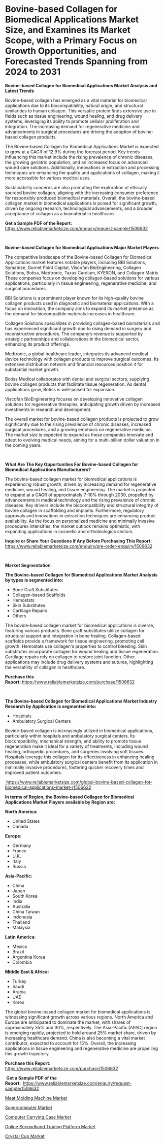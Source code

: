 <p><h1>Bovine-based Collagen for Biomedical Applications Market Size, and Examines its Market Scope, with a Primary Focus on Growth Opportunities, and Forecasted Trends Spanning from 2024 to 2031</h1></p><p><strong>Bovine-based Collagen for Biomedical Applications Market Analysis and Latest Trends</strong></p>
<p><p>Bovine-based collagen has emerged as a vital material for biomedical applications due to its biocompatibility, natural origin, and structural similarities to human collagen. This versatile protein finds extensive use in fields such as tissue engineering, wound healing, and drug delivery systems, leveraging its ability to promote cellular proliferation and integration. The increasing demand for regenerative medicine and advancements in surgical procedures are driving the adoption of bovine-based collagen products.</p><p>The Bovine-based Collagen for Biomedical Applications Market is expected to grow at a CAGR of 12.9% during the forecast period. Key trends influencing this market include the rising prevalence of chronic diseases, the growing geriatric population, and an increased focus on advanced wound care solutions. Additionally, innovations in extraction and processing techniques are enhancing the quality and applications of collagen, making it more accessible for various medical uses.</p><p>Sustainability concerns are also prompting the exploration of ethically sourced bovine collagen, aligning with the increasing consumer preference for responsibly produced biomedical materials. Overall, the bovine-based collagen market in biomedical applications is poised for significant growth, driven by ongoing research, technological advancements, and a broader acceptance of collagen as a biomaterial in healthcare.</p></p>
<p><strong>Get a Sample PDF of the Report:&nbsp;</strong> <a href="https://www.reliablemarketsize.com/enquiry/request-sample/1506632">https://www.reliablemarketsize.com/enquiry/request-sample/1506632</a></p>
<p>&nbsp;</p>
<p><strong>Bovine-based Collagen for Biomedical Applications Major Market Players</strong></p>
<p><p>The competitive landscape of the Bovine-based Collagen for Biomedical Applications market features notable players, including BBI Solutions, Symatese, Gurnet Point Capital, Viscofan BioEngineering, Collagen Solutions, Botiss, Medtronic, Taxus Cardium, KYERON, and Collagen Matrix. These companies focus on developing collagen-based solutions for various applications, particularly in tissue engineering, regenerative medicine, and surgical procedures.</p><p>BBI Solutions is a prominent player known for its high-quality bovine collagen products used in diagnostic and biomaterial applications. With a focus on innovation, the company aims to expand its market presence as the demand for biocompatible materials increases in healthcare.</p><p>Collagen Solutions specializes in providing collagen-based biomaterials and has experienced significant growth due to rising demand in surgery and reconstructive procedures. The company’s revenue is supported by strategic partnerships and collaborations in the biomedical sector, enhancing its product offerings.</p><p>Medtronic, a global healthcare leader, integrates its advanced medical device technology with collagen products to improve surgical outcomes. Its extensive distribution network and financial resources position it for substantial market growth.</p><p>Botiss Medical collaborates with dental and surgical sectors, supplying bovine collagen products that facilitate tissue regeneration. As dental applications grow, Botiss is well-poised for expansion.</p><p>Viscofan BioEngineering focuses on developing innovative collagen solutions for regenerative therapies, anticipating growth driven by increased investments in research and development.</p><p>The overall market for bovine-based collagen products is projected to grow significantly due to the rising prevalence of chronic diseases, increased surgical procedures, and a growing emphasis on regenerative medicine. The market size is expected to expand as these companies innovate and adapt to evolving medical needs, aiming for a multi-billion dollar valuation in the coming years.</p></p>
<p>&nbsp;</p>
<p><strong>What Are The Key Opportunities For Bovine-based Collagen for Biomedical Applications Manufacturers?</strong></p>
<p><p>The bovine-based collagen market for biomedical applications is experiencing robust growth, driven by increasing demand for regenerative medicine, wound healing, and tissue engineering. The market is projected to expand at a CAGR of approximately 7-10% through 2030, propelled by advancements in medical technology and the rising prevalence of chronic diseases. Key drivers include the biocompatibility and structural integrity of bovine collagen in scaffolding and implants. Furthermore, regulatory approvals and innovations in extraction techniques are enhancing product availability. As the focus on personalized medicine and minimally invasive procedures intensifies, the market outlook remains optimistic, with expanding applications in cosmetic and orthobiologics sectors.</p></p>
<p><strong>Inquire or Share Your Questions If Any Before Purchasing This Report:</strong> <a href="https://www.reliablemarketsize.com/enquiry/pre-order-enquiry/1506632">https://www.reliablemarketsize.com/enquiry/pre-order-enquiry/1506632</a></p>
<p>&nbsp;</p>
<p><strong>Market Segmentation</strong></p>
<p><strong>The Bovine-based Collagen for Biomedical Applications Market Analysis by types is segmented into:</strong></p>
<p><ul><li>Bone Graft Substitutes</li><li>Collagen-based Scaffolds</li><li>Hemostats</li><li>Skin Substitutes</li><li>Cartilage Repairs</li><li>Others</li></ul></p>
<p><p>The bovine-based collagen market for biomedical applications is diverse, featuring various products. Bone graft substitutes utilize collagen for structural support and integration in bone healing. Collagen-based scaffolds provide a framework for tissue engineering, promoting cell growth. Hemostats use collagen's properties to control bleeding. Skin substitutes incorporate collagen for wound healing and tissue regeneration. Cartilage repairs rely on collagen to restore joint function. Other applications may include drug delivery systems and sutures, highlighting the versatility of collagen in healthcare.</p></p>
<p><strong>Purchase this Report:&nbsp;</strong><a href="https://www.reliablemarketsize.com/purchase/1506632">https://www.reliablemarketsize.com/purchase/1506632</a></p>
<p>&nbsp;</p>
<p><strong>The Bovine-based Collagen for Biomedical Applications Market Industry Research by Application is segmented into:</strong></p>
<p><ul><li>Hospitals</li><li>Ambulatory Surgical Centers</li></ul></p>
<p><p>Bovine-based collagen is increasingly utilized in biomedical applications, particularly within hospitals and ambulatory surgical centers. Its biocompatibility, mechanical strength, and ability to promote tissue regeneration make it ideal for a variety of treatments, including wound healing, orthopedic procedures, and surgeries involving soft tissues. Hospitals leverage this collagen for its effectiveness in enhancing healing processes, while ambulatory surgical centers benefit from its application in minimally invasive procedures, fostering quicker recovery times and improved patient outcomes.</p></p>
<p><a href="https://www.reliablemarketsize.com/global-bovine-based-collagen-for-biomedical-applications-market-r1506632">&nbsp;https://www.reliablemarketsize.com/global-bovine-based-collagen-for-biomedical-applications-market-r1506632</a></p>
<p><strong>In terms of Region, the Bovine-based Collagen for Biomedical Applications Market Players available by Region are:</strong></p>
<p>
    <p> <strong> North America: </strong>
        <ul>
            <li>United States</li>
            <li>Canada</li>
        </ul>
        </p> 
    <p> <strong> Europe: </strong>
        <ul>
            <li>Germany</li>
            <li>France</li>
            <li>U.K.</li>
            <li>Italy</li>
            <li>Russia</li>
        </ul>
        </p> 
    <p> <strong> Asia-Pacific: </strong>
        <ul>
            <li>China</li>
            <li>Japan</li>
            <li>South Korea</li>
            <li>India</li>
            <li>Australia</li>
            <li>China Taiwan</li>
            <li>Indonesia</li>
            <li>Thailand</li>
            <li>Malaysia</li>
        </ul>
        </p> 
    <p> <strong> Latin America: </strong>
        <ul>
            <li>Mexico</li>
            <li>Brazil</li>
            <li>Argentina Korea</li>
            <li>Colombia</li>
        </ul>
        </p> 
    <p> <strong> Middle East & Africa: </strong>
        <ul>
            <li>Turkey</li>
            <li>Saudi</li>
            <li>Arabia</li>
            <li>UAE</li>
            <li>Korea</li>
        </ul>
    </p>
    </p>
<p><p>The global bovine-based collagen market for biomedical applications is witnessing significant growth across various regions. North America and Europe are anticipated to dominate the market, with shares of approximately 35% and 30%, respectively. The Asia-Pacific (APAC) region is emerging rapidly, projected to hold around 25% market share, driven by increasing healthcare demand. China is also becoming a vital market contributor, expected to account for 15%. Overall, the increasing applications in tissue engineering and regenerative medicine are propelling this growth trajectory.</p></p>
<p><strong>Purchase this Report: </strong><a href="https://www.reliablemarketsize.com/purchase/1506632">https://www.reliablemarketsize.com/purchase/1506632</a></p>
<p>&nbsp;<strong>Get a Sample PDF of the Report:&nbsp;&nbsp;</strong><a href="https://www.reliablemarketsize.com/enquiry/request-sample/1506632">https://www.reliablemarketsize.com/enquiry/request-sample/1506632</a></p>
<p><strong></strong></p>
<p><p><a href="https://medium.com/@denisntreras78456/meat-molding-machine-market-size-share-competitive-landscape-and-trend-analysis-report-by-type-7776a21fe4db?postPublishedType=repub">Meat Molding Machine Market</a></p><p><a href="https://www.linkedin.com/pulse/pioneering-growth-analyzing-global-supercomputer-market-dynamics-69ave?trackingId=l8xUF2uAT4O0ltwwyAFYoA%3D%3D">Supercomputer Market</a></p><p><a href="https://issuu.com/reportprime-2/docs/computer-carrying-case-market-size-_dabfa66177dfb8">Computer Carrying Case Market</a></p><p><a href="https://medium.com/@denisntreras78456/strategic-market-insights-into-the-global-online-secondhand-trading-platform-market-2024-2031-a287289d7c19">Online Secondhand Trading Platform Market</a></p><p><a href="https://issuu.com/reportprime-2/docs/crystal-cup-market-size-2030.pptx_4bf76105bcfec9">Crystal Cup Market</a></p></p>